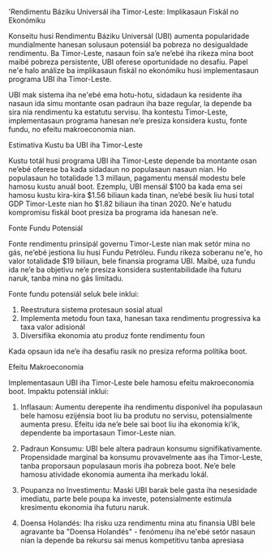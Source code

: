 'Rendimentu Báziku Universál iha Timor-Leste: Implikasaun Fiskál no Ekonómiku

Konseitu husi Rendimentu Báziku Universál (UBI) aumenta popularidade mundialmente hanesan solusaun potensiál ba pobreza no desigualdade rendimentu. Ba Timor-Leste, nasaun foin sa’e ne’ebé iha rikeza mina boot maibé pobreza persistente, UBI oferese oportunidade no desafiu. Papel ne'e halo análize ba implikasaun fiskál no ekonómiku husi implementasaun programa UBI iha Timor-Leste.

UBI mak sistema iha ne'ebé ema hotu-hotu, sidadaun ka residente iha nasaun ida simu montante osan padraun iha baze regular, la depende ba sira nia rendimentu ka estatutu servisu. Iha kontestu Timor-Leste, implementasaun programa hanesan ne’e presiza konsidera kustu, fonte fundu, no efeitu makroeconomia nian.

Estimativa Kustu ba UBI iha Timor-Leste

Kustu totál husi programa UBI iha Timor-Leste depende ba montante osan ne’ebé oferese ba kada sidadaun no populasaun nasaun nian. Ho populasaun ho totalidade 1.3 millaun, pagamentu mensál modestu bele hamosu kustu anuál boot. Ezemplu, UBI mensál $100 ba kada ema sei hamosu kustu kira-kira $1.56 biliaun kada tinan, ne’ebé besik liu husi total GDP Timor-Leste nian ho $1.82 biliaun iha tinan 2020. Ne'e hatudu kompromisu fiskál boot presiza ba programa ida hanesan ne’e.

Fonte Fundu Potensiál

Fonte rendimentu prinsipál governu Timor-Leste nian mak setór mina no gás, ne’ebé jestiona liu husi Fundu Petróleu. Fundu rikeza soberanu ne'e, ho valor totalidade $19 biliaun, bele finansia programa UBI. Maibé, uza fundu ida ne’e ba objetivu ne’e presiza konsidera sustentabilidade iha futuru naruk, tanba mina no gás limitadu.

Fonte fundu potensiál seluk bele inklui:

1. Reestrutura sistema protesaun sosial atual
2. Implementa metodu foun taxa, hanesan taxa rendimentu progressiva ka taxa valor adisionál
3. Diversifika ekonomia atu produz fonte rendimentu foun

Kada opsaun ida ne’e iha desafiu rasik no presiza reforma polítika boot.

Efeitu Makroeconomia

Implementasaun UBI iha Timor-Leste bele hamosu efeitu makroeconomia boot. Impaktu potensiál inklui:

1. Inflasaun: Aumentu derepente iha rendimentu disponível iha populasaun bele hamosu ezijénsia boot liu ba produtu no servisu, potensialmente aumenta presu. Efeitu ida ne’e bele sai boot liu iha ekonomia ki’ik, dependente ba importasaun Timor-Leste nian.

2. Padraun Konsumu: UBI bele altera padraun konsumu signifikativamente. Propensidade marginal ba konsumu provavelmente aas iha Timor-Leste, tanba proporsaun populasaun moris iha pobreza boot. Ne’e bele hamosu atividade ekonomia aumenta iha merkadu lokál.

3. Poupanza no Investimentu: Maski UBI barak bele gasta iha nesesidade imediatu, parte bele poupa ka investe, potensialmente estimula kresimentu ekonomia iha futuru naruk.

4. Doensa Holandés: Iha risku uza rendimentu mina atu finansia UBI bele agravante ba "Doensa Holandés" - fenómenu iha ne'ebé setór nasaun nian la depende ba rekursu sai menus kompetitivu tanba apresiasa